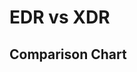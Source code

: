 <h1> EDR vs XDR </h1>

<h2>Comparison Chart </h2>

<p align="center">
<blockquote class="imgur-embed-pub" lang="en" data-id="a/CVtsUog"  ><a href="//imgur.com/a/CVtsUog"></a></blockquote><script async src="//s.imgur.com/min/embed.js" charset="utf-8"></script>
